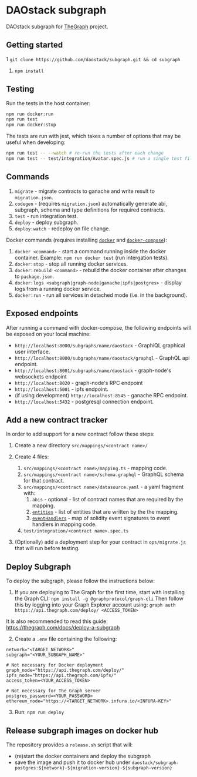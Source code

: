 # DAOstack subgraph

DAOstack subgraph for [TheGraph](https://thegraph.com/) project.

## Getting started

1 `git clone https://github.com/daostack/subgraph.git && cd subgraph`
1. `npm install`

## Testing

Run the tests in the host container:

```sh
npm run docker:run
npm run test
npm run docker:stop
```
The tests are run with jest, which takes a number of options that may be useful when developing:
```sh
npm run test -- --watch # re-run the tests after each change
npm run test -- test/integration/Avatar.spec.js # run a single test file
```


## Commands

1. `migrate` - migrate contracts to ganache and write result to `migration.json`.
2. `codegen` - (requires `migration.json`) automatically generate abi, subgraph, schema and type definitions for
   required contracts.
3. `test` - run integration test.
4. `deploy` - deploy subgraph.
5. `deploy:watch` - redeploy on file change.

Docker commands (requires installing [`docker`](https://docs.docker.com/v17.12/install/) and
[`docker-compose`](https://docs.docker.com/compose/install/)):

1. `docker <command>` - start a command running inside the docker container. Example: `npm run docker test` (run
   intergation tests).
2. `docker:stop` - stop all running docker services.
3. `docker:rebuild <command>` - rebuild the docker container after changes to `package.json`.
4. `docker:logs <subgraph|graph-node|ganache|ipfs|postgres>` - display logs from a running docker service.
5. `docker:run` - run all services in detached mode (i.e. in the background).

## Exposed endpoints

After running a command with docker-compose, the following endpoints will be exposed on your local machine:

- `http://localhost:8000/subgraphs/name/daostack` - GraphiQL graphical user interface.
- `http://localhost:8000/subgraphs/name/daostack/graphql` - GraphQL api endpoint.
- `http://localhost:8001/subgraphs/name/daostack` - graph-node's websockets endpoint
- `http://localhost:8020` - graph-node's RPC endpoint
- `http://localhost:5001` - ipfs endpoint.
- (if using development) `http://localhost:8545` - ganache RPC endpoint.
- `http://localhost:5432` - postgresql connection endpoint.

## Add a new contract tracker

In order to add support for a new contract follow these steps:

1. Create a new directory `src/mappings/<contract name>/`
2. Create 4 files:

   1. `src/mappings/<contract name>/mapping.ts` - mapping code.
   2. `src/mappings/<contract name>/schema.graphql` - GraphQL schema for that contract.
   3. `src/mappings/<contract name>/datasource.yaml` - a yaml fragment with:
      1. `abis` - optional - list of contract names that are required by the mapping.
      2. [`entities`](https://github.com/graphprotocol/graph-node/blob/master/docs/subgraph-manifest.md#1521-ethereum-events-mapping) -
         list of entities that are written by the the mapping.
      3. [`eventHandlers`](https://github.com/graphprotocol/graph-node/blob/master/docs/subgraph-manifest.md#1522-eventhandler) -
         map of solidity event signatures to event handlers in mapping code.
   4. `test/integration/<contract name>.spec.ts`

3. (Optionally) add a deployment step for your contract in `ops/migrate.js` that will run before testing.

## Deploy Subgraph
To deploy the subgraph, please follow the instructions below:

1. If you are deploying to The Graph for the first time, start with installing the Graph CLI:
`npm install -g @graphprotocol/graph-cli`
Then follow this by logging into your Graph Explorer account using:
`graph auth https://api.thegraph.com/deploy/ <ACCESS_TOKEN>`

It is also recommended to read this guide: https://thegraph.com/docs/deploy-a-subgraph

2. Create a `.env` file containing the following:
```
network="<TARGET_NETWORK>"
subgraph="<YOUR_SUBGAPH_NAME>"

# Not necessary for Docker deployment
graph_node="https://api.thegraph.com/deploy/"
ipfs_node="https://api.thegraph.com/ipfs/"
access_token=<YOUR_ACCESS_TOKEN>

# Not necessary for The Graph server
postgres_password=<YOUR_PASSWORD>
ethereum_node="https://<TARGET_NETWORK>.infura.io/<INFURA-KEY>"
```

3. Run: ``npm run deploy``

## Release subgraph images on docker hub


The repository provides a `release.sh` script that will:
- (re)start the docker containers and deploy the subgraph
- save the image and push it to docker hub under `daostack/subgraph-postgres:${network}-${migration-version}-${subgraph-version}`
